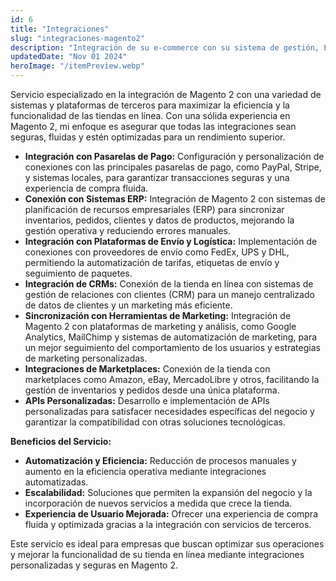 ```yaml
---
id: 6
title: "Integraciones"
slug: "integraciones-magento2"
description: "Integración de su e-commerce con su sistema de gestión, ERPs, CRMs, App mobile, Mercado Libre, Zoho o cualquier otro sistema externo"
updatedDate: "Nov 01 2024"
heroImage: "/itemPreview.webp"
---
```

Servicio especializado en la integración de Magento 2 con una variedad de sistemas y plataformas de terceros para maximizar la eficiencia y la funcionalidad de las tiendas en línea. Con una sólida experiencia en Magento 2, mi enfoque es asegurar que todas las integraciones sean seguras, fluidas y estén optimizadas para un rendimiento superior.

* __Integración con Pasarelas de Pago:__ Configuración y personalización de conexiones con las principales pasarelas de pago, como PayPal, Stripe, y sistemas locales, para garantizar transacciones seguras y una experiencia de compra fluida.
* __Conexión con Sistemas ERP:__ Integración de Magento 2 con sistemas de planificación de recursos empresariales (ERP) para sincronizar inventarios, pedidos, clientes y datos de productos, mejorando la gestión operativa y reduciendo errores manuales.
* __Integración con Plataformas de Envío y Logística:__ Implementación de conexiones con proveedores de envío como FedEx, UPS y DHL, permitiendo la automatización de tarifas, etiquetas de envío y seguimiento de paquetes.
* __Integración de CRMs:__ Conexión de la tienda en línea con sistemas de gestión de relaciones con clientes (CRM) para un manejo centralizado de datos de clientes y un marketing más eficiente.
* __Sincronización con Herramientas de Marketing:__ Integración de Magento 2 con plataformas de marketing y análisis, como Google Analytics, MailChimp y sistemas de automatización de marketing, para un mejor seguimiento del comportamiento de los usuarios y estrategias de marketing personalizadas.
* __Integraciones de Marketplaces:__ Conexión de la tienda con marketplaces como Amazon, eBay, MercadoLibre y otros, facilitando la gestión de inventarios y pedidos desde una única plataforma.
* __APIs Personalizadas:__ Desarrollo e implementación de APIs personalizadas para satisfacer necesidades específicas del negocio y garantizar la compatibilidad con otras soluciones tecnológicas.

__Beneficios del Servicio:__

* __Automatización y Eficiencia:__ Reducción de procesos manuales y aumento en la eficiencia operativa mediante integraciones automatizadas.
* __Escalabilidad:__ Soluciones que permiten la expansión del negocio y la incorporación de nuevos servicios a medida que crece la tienda.
* __Experiencia de Usuario Mejorada:__ Ofrecer una experiencia de compra fluida y optimizada gracias a la integración con servicios de terceros.

Este servicio es ideal para empresas que buscan optimizar sus operaciones y mejorar la funcionalidad de su tienda en línea mediante integraciones personalizadas y seguras en Magento 2.
